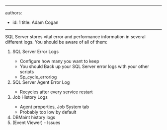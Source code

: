 

---
authors:
  - id: 1
    title: Adam Cogan
---




<span class='intro'> <p>​SQL Server stores vital error and performance information in several different logs. You should be aware of all of them&#58;<br></p><ol><li>SQL Server Error Logs</li><ul><li>Configure how many you want to keep</li><li>You should Back up your SQL Server error logs with your other scripts</li><li>Sp_cycle_errorlog</li></ul><li>SQL Server Agent Error Log</li><ul><li>Recycles after every service restart</li></ul><li>Job History Logs</li><ul><li>Agent properties, Job System tab</li><li>Probably too low by default</li></ul><li>DBMaint history logs</li><li>(Event Viewer) - Issues​<br></li></ol><br> </span>




